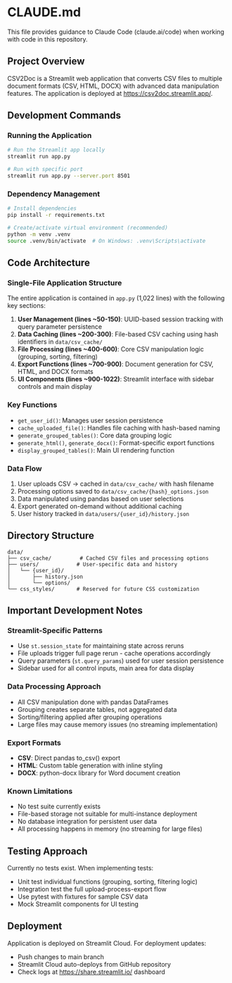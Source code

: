 # CLAUDE.md

This file provides guidance to Claude Code (claude.ai/code) when working with code in this repository.

## Project Overview
CSV2Doc is a Streamlit web application that converts CSV files to multiple document formats (CSV, HTML, DOCX) with advanced data manipulation features. The application is deployed at https://csv2doc.streamlit.app/.

## Development Commands

### Running the Application
```bash
# Run the Streamlit app locally
streamlit run app.py

# Run with specific port
streamlit run app.py --server.port 8501
```

### Dependency Management
```bash
# Install dependencies
pip install -r requirements.txt

# Create/activate virtual environment (recommended)
python -m venv .venv
source .venv/bin/activate  # On Windows: .venv\Scripts\activate
```

## Code Architecture

### Single-File Application Structure
The entire application is contained in `app.py` (1,022 lines) with the following key sections:

1. **User Management (lines ~50-150)**: UUID-based session tracking with query parameter persistence
2. **Data Caching (lines ~200-300)**: File-based CSV caching using hash identifiers in `data/csv_cache/`
3. **File Processing (lines ~400-600)**: Core CSV manipulation logic (grouping, sorting, filtering)
4. **Export Functions (lines ~700-900)**: Document generation for CSV, HTML, and DOCX formats
5. **UI Components (lines ~900-1022)**: Streamlit interface with sidebar controls and main display

### Key Functions
- `get_user_id()`: Manages user session persistence
- `cache_uploaded_file()`: Handles file caching with hash-based naming
- `generate_grouped_tables()`: Core data grouping logic
- `generate_html()`, `generate_docx()`: Format-specific export functions
- `display_grouped_tables()`: Main UI rendering function

### Data Flow
1. User uploads CSV → cached in `data/csv_cache/` with hash filename
2. Processing options saved to `data/csv_cache/{hash}_options.json`
3. Data manipulated using pandas based on user selections
4. Export generated on-demand without additional caching
5. User history tracked in `data/users/{user_id}/history.json`

## Directory Structure
```
data/
├── csv_cache/         # Cached CSV files and processing options
├── users/            # User-specific data and history
│   └── {user_id}/
│       ├── history.json
│       └── options/
└── css_styles/       # Reserved for future CSS customization
```

## Important Development Notes

### Streamlit-Specific Patterns
- Use `st.session_state` for maintaining state across reruns
- File uploads trigger full page rerun - cache operations accordingly
- Query parameters (`st.query_params`) used for user session persistence
- Sidebar used for all control inputs, main area for data display

### Data Processing Approach
- All CSV manipulation done with pandas DataFrames
- Grouping creates separate tables, not aggregated data
- Sorting/filtering applied after grouping operations
- Large files may cause memory issues (no streaming implementation)

### Export Formats
- **CSV**: Direct pandas to_csv() export
- **HTML**: Custom table generation with inline styling
- **DOCX**: python-docx library for Word document creation

### Known Limitations
- No test suite currently exists
- File-based storage not suitable for multi-instance deployment
- No database integration for persistent user data
- All processing happens in memory (no streaming for large files)

## Testing Approach
Currently no tests exist. When implementing tests:
- Unit test individual functions (grouping, sorting, filtering logic)
- Integration test the full upload-process-export flow
- Use pytest with fixtures for sample CSV data
- Mock Streamlit components for UI testing

## Deployment
Application is deployed on Streamlit Cloud. For deployment updates:
- Push changes to main branch
- Streamlit Cloud auto-deploys from GitHub repository
- Check logs at https://share.streamlit.io/ dashboard